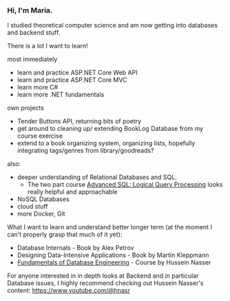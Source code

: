 ### Hi, I'm Maria.

I studied theoretical computer science and am now getting into databases and backend stuff.

There is a lot I want to learn!

most immediately
- learn and practice ASP.NET Core Web API
- learn and practice ASP.NET Core MVC
- learn more C#
- learn more .NET fundamentals

own projects
- Tender Buttons API, returning bits of poetry
- get around to cleaning up/ extending BookLog Database from my course exercise
- extend to a book organizing system, organizing lists, hopefully integrating tags/genres from library/goodreads?

also:
- deeper understanding of Relational Databases and SQL.
  - The two part course [Advanced SQL: Logical Query Processing](https://www.linkedin.com/learning/advanced-sql-logical-query-processing-part-1/) looks really helpful and approachable 
- NoSQL Databases
- cloud stuff
- more Docker, Git

What I want to learn and understand better longer term (at the moment I can't properly grasp that much of it yet):
- Database Internals - Book by Alex Petrov
- Designing Data-Intensive Applications - Book by Martin Kleppmann
- [Fundamentals of Database Engineering](https://www.udemy.com/course/database-engines-crash-course/) - Course by Hussein Nasser

For anyone interested in in depth looks at Backend and in particular Database issues, I highly recommend checking out Hussein Nasser's content:
https://www.youtube.com/@hnasr
<!--
**Malesche/Malesche** is a ✨ _special_ ✨ repository because its `README.md` (this file) appears on your GitHub profile.

Here are some ideas to get you started:

- 🔭 I’m currently working on ...
- 🌱 I’m currently learning ...
- 👯 I’m looking to collaborate on ...
- 🤔 I’m looking for help with ...
- 💬 Ask me about ...
- 📫 How to reach me: ...
- 😄 Pronouns: ...
- ⚡ Fun fact: ...
-->
